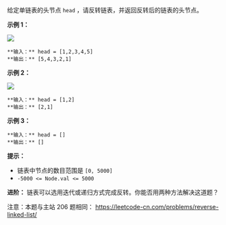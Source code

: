 给定单链表的头节点 `head` ，请反转链表，并返回反转后的链表的头节点。



**示例 1：**

![](https://assets.leetcode.com/uploads/2021/02/19/rev1ex1.jpg)

    
    
    **输入：** head = [1,2,3,4,5]
    **输出：** [5,4,3,2,1]
    

**示例 2：**

![](https://assets.leetcode.com/uploads/2021/02/19/rev1ex2.jpg)

    
    
    **输入：** head = [1,2]
    **输出：** [2,1]
    

**示例 3：**

    
    
    **输入：** head = []
    **输出：** []
    



**提示：**

  * 链表中节点的数目范围是 `[0, 5000]`
  * `-5000 <= Node.val <= 5000`



**进阶：** 链表可以选用迭代或递归方式完成反转。你能否用两种方法解决这道题？



注意：本题与主站 206 题相同： <https://leetcode-cn.com/problems/reverse-linked-list/>

